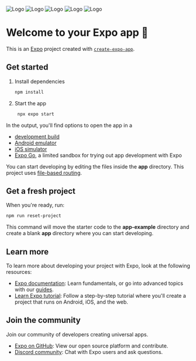 ![Logo](https://github.com/Shahriar-H/react-native-project/blob/main/assets/images/RN%20project%20(1).jpeg)
![Logo](https://github.com/Shahriar-H/react-native-project/blob/main/assets/images/RN%20project%20(2).jpeg)
![Logo](https://github.com/Shahriar-H/react-native-project/blob/main/assets/images/RN%20project%20(3).jpeg)
![Logo](https://github.com/Shahriar-H/react-native-project/blob/main/assets/images/RN%20project%20(4).jpeg)
![Logo](https://github.com/Shahriar-H/react-native-project/blob/main/assets/images/RN%20project%20(5).jpeg)



# Welcome to your Expo app 👋

This is an [Expo](https://expo.dev) project created with [`create-expo-app`](https://www.npmjs.com/package/create-expo-app).

## Get started

1. Install dependencies

   ```bash
   npm install
   ```

2. Start the app

   ```bash
    npx expo start
   ```

In the output, you'll find options to open the app in a

- [development build](https://docs.expo.dev/develop/development-builds/introduction/)
- [Android emulator](https://docs.expo.dev/workflow/android-studio-emulator/)
- [iOS simulator](https://docs.expo.dev/workflow/ios-simulator/)
- [Expo Go](https://expo.dev/go), a limited sandbox for trying out app development with Expo

You can start developing by editing the files inside the **app** directory. This project uses [file-based routing](https://docs.expo.dev/router/introduction).

## Get a fresh project

When you're ready, run:

```bash
npm run reset-project
```

This command will move the starter code to the **app-example** directory and create a blank **app** directory where you can start developing.

## Learn more

To learn more about developing your project with Expo, look at the following resources:

- [Expo documentation](https://docs.expo.dev/): Learn fundamentals, or go into advanced topics with our [guides](https://docs.expo.dev/guides).
- [Learn Expo tutorial](https://docs.expo.dev/tutorial/introduction/): Follow a step-by-step tutorial where you'll create a project that runs on Android, iOS, and the web.

## Join the community

Join our community of developers creating universal apps.

- [Expo on GitHub](https://github.com/expo/expo): View our open source platform and contribute.
- [Discord community](https://chat.expo.dev): Chat with Expo users and ask questions.
